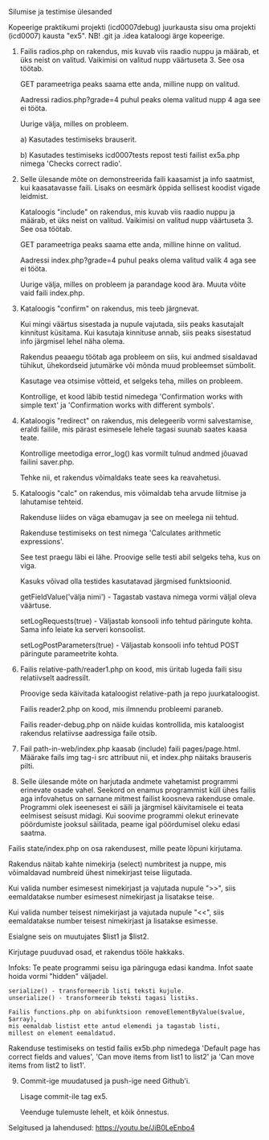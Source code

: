 Silumise ja testimise ülesanded

Kopeerige praktikumi projekti (icd0007debug) juurkausta sisu oma
projekti (icd0007) kausta "ex5". NB! .git ja .idea kataloogi ärge
kopeerige.

1)  Failis radios.php on rakendus, mis kuvab viis raadio nuppu ja
    määrab, et üks neist on valitud. Vaikimisi on valitud nupp
    väärtuseta 3. See osa töötab.

    GET parameetriga peaks saama ette anda, milline nupp on valitud.

    Aadressi radios.php?grade=4 puhul peaks olema valitud nupp 4 aga see
    ei tööta.

    Uurige välja, milles on probleem.

    a)  Kasutades testimiseks brauserit.

    b)  Kasutades testimiseks icd0007tests repost testi failist ex5a.php
        nimega 'Checks correct radio'.

2)  Selle ülesande mõte on demonstreerida faili kaasamist ja info
    saatmist, kui kaasatavasse faili. Lisaks on eesmärk õppida sellisest
    koodist vigade leidmist.

    Kataloogis "include" on rakendus, mis kuvab viis raadio nuppu ja
    määrab, et üks neist on valitud. Vaikimisi on valitud nupp
    väärtuseta 3. See osa töötab.

    GET parameetriga peaks saama ette anda, milline hinne on valitud.

    Aadressi index.php?grade=4 puhul peaks olema valitud valik 4 aga see
    ei tööta.

    Uurige välja, milles on probleem ja parandage kood ära. Muuta võite
    vaid faili index.php.

3)  Kataloogis "confirm" on rakendus, mis teeb järgnevat.

    Kui mingi väärtus sisestada ja nupule vajutada, siis peaks
    kasutajalt kinnitust küsitama. Kui kasutaja kinnituse annab, siis
    peaks sisestatud info järgmisel lehel näha olema.

    Rakendus peaaegu töötab aga probleem on siis, kui andmed sisaldavad
    tühikut, ühekordseid jutumärke või mõnda muud probleemset sümbolit.

    Kasutage vea otsimise võtteid, et selgeks teha, milles on probleem.

    Kontrollige, et kood läbib testid nimedega 'Confirmation works with
    simple text' ja 'Confirmation works with different symbols'.

4)  Kataloogis "redirect" on rakendus, mis delegeerib vormi
    salvestamise, eraldi failile, mis pärast esimesele lehele tagasi
    suunab saates kaasa teate.

    Kontrollige meetodiga error_log() kas vormilt tulnud andmed jõuavad
    failini saver.php.

    Tehke nii, et rakendus võimaldaks teate sees ka reavahetusi.

5)  Kataloogis "calc" on rakendus, mis võimaldab teha arvude liitmise ja
    lahutamise tehteid.

    Rakenduse liides on väga ebamugav ja see on meelega nii tehtud.

    Rakenduse testimiseks on test nimega 'Calculates arithmetic
    expressions'.

    See test praegu läbi ei lähe. Proovige selle testi abil selgeks
    teha, kus on viga.

    Kasuks võivad olla testides kasutatavad järgmised funktsioonid.

    getFieldValue('välja nimi') - Tagastab vastava nimega vormi väljal
    oleva väärtuse.

    setLogRequests(true) - Väljastab konsooli info tehtud päringute
    kohta. Sama info leiate ka serveri konsoolist.

    setLogPostParameters(true) - Väljastab konsooli info tehtud POST
    päringute parameetrite kohta.

6)  Failis relative-path/reader1.php on kood, mis üritab lugeda faili
    sisu relatiivselt aadressilt.

    Proovige seda käivitada kataloogist relative-path ja repo
    juurkataloogist.

    Failis reader2.php on kood, mis ilmnendu probleemi paraneb.

    Failis reader-debug.php on näide kuidas kontrollida, mis kataloogist
    rakendus relatiivse aadressiga faile otsib.

7)  Fail path-in-web/index.php kaasab (include) faili pages/page.html.
    Määrake fails img tag-i src attribuut nii, et index.php näitaks
    brauseris pilti.

8)  Selle ülesande mõte on harjutada andmete vahetamist programmi
    erinevate osade vahel. Seekord on enamus programmist küll ühes
    failis aga infovahetus on sarnane mitmest failist koosneva rakenduse
    omale. Programmi olek iseenesest ei säili ja järgmisel käivitamisele
    ei teata eelmisest seisust midagi. Kui soovime programmi olekut
    erinevate pöördumiste jooksul säilitada, peame igal pöördumisel
    oleku edasi saatma.

Failis state/index.php on osa rakendusest, mille peate lõpuni kirjutama.

Rakendus näitab kahte nimekirja (select) numbritest ja nuppe, mis
võimaldavad numbreid ühest nimekirjast teise liigutada.

Kui valida number esimesest nimekirjast ja vajutada nupule "\>\>", siis
eemaldatakse number esimesest nimekirjast ja lisatakse teise.

Kui valida number teisest nimekirjast ja vajutada nupule "\<\<", siis
eemaldatakse number teisest nimekirjast ja lisatakse esimesse.

Esialgne seis on muutujates \$list1 ja \$list2.

Kirjutage puuduvad osad, et rakendus tööle hakkaks.

Infoks: Te peate programmi seisu iga päringuga edasi kandma. Infot saate
hoida vormi "hidden" väljadel.

    serialize() - transformeerib listi teksti kujule.
    unserialize() - transformeerib teksti tagasi listiks.

    Failis functions.php on abifunktsioon removeElementByValue($value, $array),
    mis eemaldab listist ette antud elemendi ja tagastab listi,
    millest on element eemaldatud.

Rakenduse testimiseks on testid failis ex5b.php nimedega 'Default page
has correct fields and values', 'Can move items from list1 to list2' ja
'Can move items from list2 to list1'.

9)  Commit-ige muudatused ja push-ige need Github'i.

    Lisage commit-ile tag ex5.

    Veenduge tulemuste lehelt, et kõik õnnestus.

Selgitused ja lahendused: https://youtu.be/JiB0LeEnbo4
